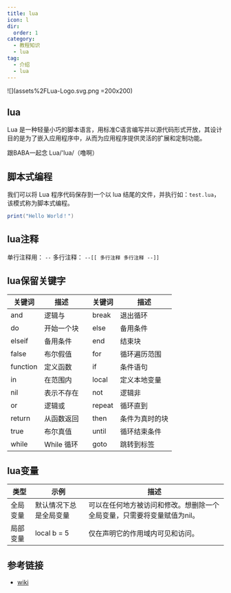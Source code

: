 ```yaml
---
title: lua
icon: l
dir:
  order: 1
category:
  - 教程知识
  - lua
tag:
  - 介绍
  - lua
---
```


![](assets%2FLua-Logo.svg.png =200x200)

## lua

Lua 是一种轻量小巧的脚本语言，用标准C语言编写并以源代码形式开放，其设计目的是为了嵌入应用程序中，从而为应用程序提供灵活的扩展和定制功能。

<ChatMessage avatar="../../assets/emoji/hx.png" :avatarWidth="40">
跟BABA一起念 Lua/'lua/（噜啊）
</ChatMessage>

<!-- more -->

## 脚本式编程

我们可以将 Lua 程序代码保存到一个以 lua 结尾的文件，并执行如：`test.lua`，该模式称为脚本式编程。

```lua
print("Hello World！")
```

## lua注释

单行注释用：
`--`
多行注释：
`--[[
多行注释
多行注释
--]]`

## lua保留关键字
| 关键词   | 描述               |     | 关键词   | 描述               |
|----------|---------------------|-----|----------|---------------------|
| and      | 逻辑与             |     | break    | 退出循环           |
| do       | 开始一个块         |     | else     | 备用条件           |
| elseif   | 备用条件           |     | end      | 结束块             |
| false    | 布尔假值           |     | for      | 循环遍历范围       |
| function | 定义函数           |     | if       | 条件语句           |
| in       | 在范围内           |     | local    | 定义本地变量       |
| nil      | 表示不存在         |     | not      | 逻辑非             |
| or       | 逻辑或             |     | repeat   | 循环直到           |
| return   | 从函数返回         |     | then     | 条件为真时的块     |
| true     | 布尔真值           |     | until    | 循环结束条件       |
| while    | While 循环         |     | goto     | 跳转到标签         |

## lua变量

| 类型         | 示例          | 描述                                      |
|------------|--------------|------------------------------------------|
| 全局变量   | 默认情况下总是全局变量 | 可以在任何地方被访问和修改。想删除一个全局变量，只需要将变量赋值为nil。 |
| 局部变量   | local b = 5  | 仅在声明它的作用域内可见和访问。           |


## 参考链接
- [wiki](https://zh.wikipedia.org/wiki/Lua)

